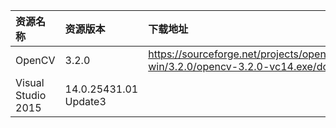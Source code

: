 | 资源名称 | 资源版本 | 下载地址 |
| :--- | :--- | :--- |
| OpenCV | 3.2.0 | https://sourceforge.net/projects/opencvlibrary/files/opencv-win/3.2.0/opencv-3.2.0-vc14.exe/download |
| Visual Studio 2015 | 14.0.25431.01 Update3 |  |



